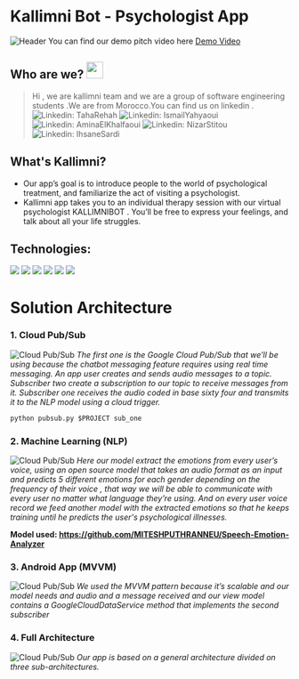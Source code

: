 # Kallimni Bot - Psychologist App

![Header](https://github.com/taharh/Google_Solution_Challenge_2021-Kallimni_bot/blob/main/images/thumbnail.png?raw=true)
     You can find our demo pitch video here [Demo Video](https://youtu.be/g-tw0YFqrEI)

## Who are we? <img src="https://raw.githubusercontent.com/MartinHeinz/MartinHeinz/master/wave.gif" width="30px">
>Hi , we are kallimni team and we are a group of software engineering students .We are from Morocco.You can find us on linkedin .
![Linkedin: TahaRehah](https://img.shields.io/badge/-TahaRehah-blue?style=flat-square&logo=Linkedin&logoColor=white&link=https://www.linkedin.com/in/taharehah/)
![Linkedin: IsmailYahyaoui](https://img.shields.io/badge/-ismailyahyaoui-blue?style=flat-square&logo=Linkedin&logoColor=white&link=https://www.linkedin.com/in/ismail-yahyaoui-58979717a/)
![Linkedin: AminaElKhalfaoui](https://img.shields.io/badge/-AminaElKhalfaoui-blue?style=flat-square&logo=Linkedin&logoColor=white&link=https://www.linkedin.com/in/amina-el-khalfaoui-10b7411ba/)
![Linkedin: NizarStitou](https://img.shields.io/badge/-nizarst-blue?style=flat-square&logo=Linkedin&logoColor=white&link=https://www.linkedin.com/in/nizarst/)
![Linkedin: IhsaneSardi](https://img.shields.io/badge/-IhsaneSardi-blue?style=flat-square&logo=Linkedin&logoColor=white&link=https://www.linkedin.com/in/ihsane-sardi-a1104615a/)

## What's Kallimni?
* Our app’s goal is to introduce people to the world of psychological treatment, and familiarize the act of visiting a psychologist. 
* Kallimni app takes you to an individual therapy session with our virtual psychologist KALLIMNIBOT . You’ll be free to express your feelings, and talk about all your life struggles.

## Technologies:
![](https://img.shields.io/badge/Platform-Google_Cloud-informational?style=flat&logo=Google-Cloud&logoColor=white&color=2bbc8a)
![](https://img.shields.io/badge/Platform-Android-informational?style=flat&logo=Android&logoColor=white&color=2bbc8a)
![](https://img.shields.io/badge/Library-TensorFlow-informational?style=flat&logo=TensorFlow&logoColor=white&color=2bbc8a)
![](https://img.shields.io/badge/Languages-Python-informational?style=flat&logo=Python&logoColor=white&color=2bbc8a)
![](https://img.shields.io/badge/Languages-Java-informational?style=flat&logo=Java&logoColor=white&color=2bbc8a)
![](https://img.shields.io/badge/Languages-Kotlin-informational?style=flat&logo=Kotlin&logoColor=white&color=2bbc8a)

# **Solution Architecture**
### **1. Cloud Pub/Sub**
![Cloud Pub/Sub](https://github.com/taharh/Google_Solution_Challenge_2021-Kallimni_bot/blob/main/images/Cloudpubsub.png?raw=true)
*The first one is the Google Cloud Pub/Sub that we’ll be using because
the chatbot messaging feature requires using real time messaging.
An app user creates and sends audio messages to a topic. 
Subscriber two create a subscription to our topic to receive messages from it.
 Subscriber one receives the audio coded in  base sixty four  and transmits it to the NLP model using a cloud trigger.*

 ```python
 python pubsub.py $PROJECT sub_one
 ```
 
### **2. Machine Learning (NLP)**
 ![Cloud Pub/Sub](https://github.com/taharh/Google_Solution_Challenge_2021-Kallimni_bot/blob/main/images/model.png?raw=true)
 *Here our model extract the emotions from every user’s voice, using an open source model that takes an audio format as an input and predicts 5 different emotions for each gender depending on the frequency of their voice , that way we will be able to communicate with every user no matter what language they’re using. And on every user voice record we feed another model with the extracted emotions so that he keeps training until he predicts the user's psychological illnesses.*

**Model used: https://github.com/MITESHPUTHRANNEU/Speech-Emotion-Analyzer** 

### **3. Android App (MVVM)**
 ![Cloud Pub/Sub](https://github.com/taharh/Google_Solution_Challenge_2021-Kallimni_bot/blob/main/images/mvvm.png?raw=true)
 *We used the MVVM pattern because it’s scalable and our model needs and audio and a message received and our view model contains a GoogleCloudDataService method that implements the second subscriber*
### **4. Full Architecture**
 ![Cloud Pub/Sub](https://github.com/taharh/Google_Solution_Challenge_2021-Kallimni_bot/blob/main/images/general.png?raw=true)
 *Our app is based on a general architecture divided on three 
sub-architectures.*



